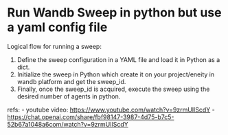 # Run Wandb Sweep in python but use a yaml config file
Logical flow for running a sweep:
1. Define the sweep configuration in a YAML file and load it in Python as a dict.
2. Initialize the sweep in Python which create it on your project/eneity in wandb platform and get the sweep_id.
3. Finally, once the sweep_id is acquired, execute the sweep using the desired number of agents in python.

refs:
    - youtube video: https://www.youtube.com/watch?v=9zrmUIlScdY
    - https://chat.openai.com/share/fbf98147-3987-4d75-b7c5-52b67a1048a6com/watch?v=9zrmUIlScdY